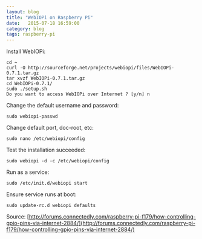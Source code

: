 ```yaml
---
layout: blog
title: "WebIOPi on Raspberry Pi"
date:   2015-07-18 16:59:00
category: blog
tags: raspberry-pi
---
```


Install WebIOPi:

	cd ~
	curl -O http://sourceforge.net/projects/webiopi/files/WebIOPi-0.7.1.tar.gz
	tar xvzf WebIOPi-0.7.1.tar.gz
	cd WebIOPi-0.7.1/
	sudo ./setup.sh
	Do you want to access WebIOPi over Internet ? [y/n] n

Change the default username and password:

	sudo webiopi-passwd

Change default port, doc-root, etc:

	sudo nano /etc/webiopi/config

Test the installation succeeded:

	sudo webiopi -d -c /etc/webiopi/config

Run as a service:

	sudo /etc/init.d/webiopi start

Ensure service runs at boot:

	sudo update-rc.d webiopi defaults

Source: [http://forums.connectedly.com/raspberry-pi-f179/how-controlling-gpio-pins-via-internet-2884/](http://forums.connectedly.com/raspberry-pi-f179/how-controlling-gpio-pins-via-internet-2884/)
